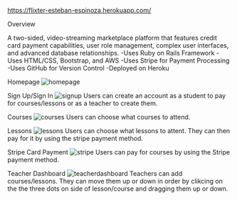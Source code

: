 https://flixter-esteban-espinoza.herokuapp.com/

Overview

A two-sided, video-streaming marketplace platform that features credit card payment capabilities, user role management, complex user interfaces, and advanced database relationships.
-Uses Ruby on Rails Framework
-Uses HTML/CSS, Bootstrap, and AWS
-Uses Stripe for Payment Processing
-Uses GitHub for Version Control
-Deployed on Heroku

Homepage
![homepage](https://user-images.githubusercontent.com/52677504/71788103-f9e7fa00-2fe4-11ea-96b0-4f2b9d60424b.PNG)

Sign Up/Sign In
![signup](https://user-images.githubusercontent.com/52677504/71788098-f9e7fa00-2fe4-11ea-9e6a-97f168a77e60.PNG)
Users can create an account as a student to pay for courses/lessons or as a teacher to create them.

Courses
![courses](https://user-images.githubusercontent.com/52677504/71788101-f9e7fa00-2fe4-11ea-9554-98e56a41a6f3.PNG)
Users can choose what courses to attend.

Lessons
![lessons](https://user-images.githubusercontent.com/52677504/71788097-f94f6380-2fe4-11ea-9d18-f1e049effa13.PNG)
Users can choose what lessons to attent. They can then pay for it by using the stripe payment method.

Stripe Card Payment
![stripe](https://user-images.githubusercontent.com/52677504/71788099-f9e7fa00-2fe4-11ea-8712-36ac1bfda4a5.PNG)
Users can pay for courses by using the Stripe payment method.

Teacher Dashboard
![teacherdashboard](https://user-images.githubusercontent.com/52677504/71788100-f9e7fa00-2fe4-11ea-9647-bf0ae5e608e8.PNG)
Teachers can add courses/lessons. They can move them up or down in order by clikcing on the the three dots on side of lesson/course and dragging them up or down.


